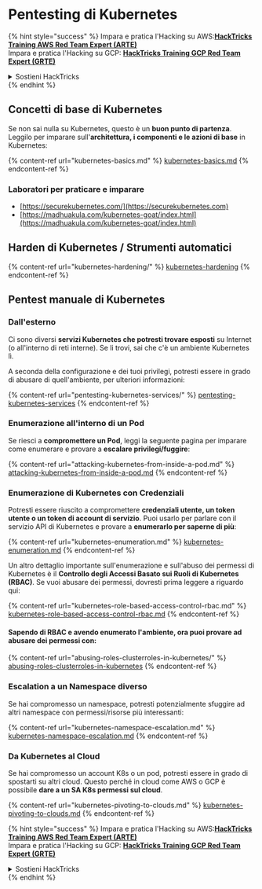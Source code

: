 # Pentesting di Kubernetes

{% hint style="success" %}
Impara e pratica l'Hacking su AWS:<img src="/.gitbook/assets/image.png" alt="" data-size="line">[**HackTricks Training AWS Red Team Expert (ARTE)**](https://training.hacktricks.xyz/courses/arte)<img src="/.gitbook/assets/image.png" alt="" data-size="line">\
Impara e pratica l'Hacking su GCP: <img src="/.gitbook/assets/image (2).png" alt="" data-size="line">[**HackTricks Training GCP Red Team Expert (GRTE)**<img src="/.gitbook/assets/image (2).png" alt="" data-size="line">](https://training.hacktricks.xyz/courses/grte)

<details>

<summary>Sostieni HackTricks</summary>

* Controlla i [**piani di abbonamento**](https://github.com/sponsors/carlospolop)!
* **Unisciti al** 💬 [**gruppo Discord**](https://discord.gg/hRep4RUj7f) o al [**gruppo telegram**](https://t.me/peass) o **seguici** su **Twitter** 🐦 [**@hacktricks\_live**](https://twitter.com/hacktricks\_live)**.**
* **Condividi trucchi di hacking inviando PR ai** [**HackTricks**](https://github.com/carlospolop/hacktricks) e [**HackTricks Cloud**](https://github.com/carlospolop/hacktricks-cloud) repository di Github.

</details>
{% endhint %}

## Concetti di base di Kubernetes

Se non sai nulla su Kubernetes, questo è un **buon punto di partenza**. Leggilo per imparare sull'**architettura, i componenti e le azioni di base** in Kubernetes:

{% content-ref url="kubernetes-basics.md" %}
[kubernetes-basics.md](kubernetes-basics.md)
{% endcontent-ref %}

### Laboratori per praticare e imparare

* [https://securekubernetes.com/](https://securekubernetes.com)
* [https://madhuakula.com/kubernetes-goat/index.html](https://madhuakula.com/kubernetes-goat/index.html)

## Harden di Kubernetes / Strumenti automatici

{% content-ref url="kubernetes-hardening/" %}
[kubernetes-hardening](kubernetes-hardening/)
{% endcontent-ref %}

## Pentest manuale di Kubernetes

### Dall'esterno

Ci sono diversi **servizi Kubernetes che potresti trovare esposti** su Internet (o all'interno di reti interne). Se li trovi, sai che c'è un ambiente Kubernetes lì.

A seconda della configurazione e dei tuoi privilegi, potresti essere in grado di abusare di quell'ambiente, per ulteriori informazioni:

{% content-ref url="pentesting-kubernetes-services/" %}
[pentesting-kubernetes-services](pentesting-kubernetes-services/)
{% endcontent-ref %}

### Enumerazione all'interno di un Pod

Se riesci a **compromettere un Pod**, leggi la seguente pagina per imparare come enumerare e provare a **escalare privilegi/fuggire**:

{% content-ref url="attacking-kubernetes-from-inside-a-pod.md" %}
[attacking-kubernetes-from-inside-a-pod.md](attacking-kubernetes-from-inside-a-pod.md)
{% endcontent-ref %}

### Enumerazione di Kubernetes con Credenziali

Potresti essere riuscito a compromettere **credenziali utente, un token utente o un token di account di servizio**. Puoi usarlo per parlare con il servizio API di Kubernetes e provare a **enumerarlo per saperne di più**:

{% content-ref url="kubernetes-enumeration.md" %}
[kubernetes-enumeration.md](kubernetes-enumeration.md)
{% endcontent-ref %}

Un altro dettaglio importante sull'enumerazione e sull'abuso dei permessi di Kubernetes è il **Controllo degli Accessi Basato sui Ruoli di Kubernetes (RBAC)**. Se vuoi abusare dei permessi, dovresti prima leggere a riguardo qui:

{% content-ref url="kubernetes-role-based-access-control-rbac.md" %}
[kubernetes-role-based-access-control-rbac.md](kubernetes-role-based-access-control-rbac.md)
{% endcontent-ref %}

#### Sapendo di RBAC e avendo enumerato l'ambiente, ora puoi provare ad abusare dei permessi con:

{% content-ref url="abusing-roles-clusterroles-in-kubernetes/" %}
[abusing-roles-clusterroles-in-kubernetes](abusing-roles-clusterroles-in-kubernetes/)
{% endcontent-ref %}

### Escalation a un Namespace diverso

Se hai compromesso un namespace, potresti potenzialmente sfuggire ad altri namespace con permessi/risorse più interessanti:

{% content-ref url="kubernetes-namespace-escalation.md" %}
[kubernetes-namespace-escalation.md](kubernetes-namespace-escalation.md)
{% endcontent-ref %}

### Da Kubernetes al Cloud

Se hai compromesso un account K8s o un pod, potresti essere in grado di spostarti su altri cloud. Questo perché in cloud come AWS o GCP è possibile **dare a un SA K8s permessi sul cloud**.

{% content-ref url="kubernetes-pivoting-to-clouds.md" %}
[kubernetes-pivoting-to-clouds.md](kubernetes-pivoting-to-clouds.md)
{% endcontent-ref %}

{% hint style="success" %}
Impara e pratica l'Hacking su AWS:<img src="/.gitbook/assets/image.png" alt="" data-size="line">[**HackTricks Training AWS Red Team Expert (ARTE)**](https://training.hacktricks.xyz/courses/arte)<img src="/.gitbook/assets/image.png" alt="" data-size="line">\
Impara e pratica l'Hacking su GCP: <img src="/.gitbook/assets/image (2).png" alt="" data-size="line">[**HackTricks Training GCP Red Team Expert (GRTE)**<img src="/.gitbook/assets/image (2).png" alt="" data-size="line">](https://training.hacktricks.xyz/courses/grte)

<details>

<summary>Sostieni HackTricks</summary>

* Controlla i [**piani di abbonamento**](https://github.com/sponsors/carlospolop)!
* **Unisciti al** 💬 [**gruppo Discord**](https://discord.gg/hRep4RUj7f) o al [**gruppo telegram**](https://t.me/peass) o **seguici** su **Twitter** 🐦 [**@hacktricks\_live**](https://twitter.com/hacktricks\_live)**.**
* **Condividi trucchi di hacking inviando PR ai** [**HackTricks**](https://github.com/carlospolop/hacktricks) e [**HackTricks Cloud**](https://github.com/carlospolop/hacktricks-cloud) repository di Github.

</details>
{% endhint %}
